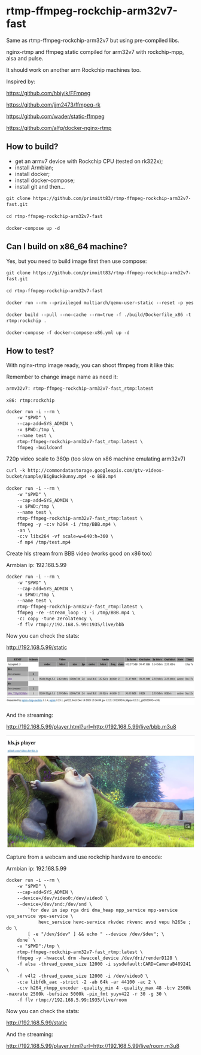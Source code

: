 # rtmp-ffmpeg-rockchip-arm32v7-fast

Same as rtmp-ffmpeg-rockchip-arm32v7 but using pre-compiled libs.

nginx-rtmp and ffmpeg static compiled for arm32v7 with rockchip-mpp, alsa and pulse.

It should work on another arm Rockchip machines too.

Inspired by:

https://github.com/hbiyik/FFmpeg

https://github.com/jjm2473/ffmpeg-rk

https://github.com/wader/static-ffmpeg

https://github.com/alfg/docker-nginx-rtmp

## How to build?

- get an armv7 device with Rockchip CPU (tested on rk322x);
- install Armbian;
- install docker;
- install docker-compose;
- install git and then...

````
git clone https://github.com/primoitt83/rtmp-ffmpeg-rockchip-arm32v7-fast.git

cd rtmp-ffmpeg-rockchip-arm32v7-fast

docker-compose up -d
````

## Can I build on x86_64 machine?

Yes, but you need to build image first then use compose:

````
git clone https://github.com/primoitt83/rtmp-ffmpeg-rockchip-arm32v7-fast.git

cd rtmp-ffmpeg-rockchip-arm32v7-fast

docker run --rm --privileged multiarch/qemu-user-static --reset -p yes

docker build --pull --no-cache --rm=true -f ./build/Dockerfile_x86 -t rtmp:rockchip .

docker-compose -f docker-compose-x86.yml up -d
````

## How to test?

With nginx-rtmp image ready, you can shoot ffmpeg from it like this:

Remember to change image name as need it:

````
armv32v7: rtmp-ffmpeg-rockchip-arm32v7-fast_rtmp:latest

x86: rtmp:rockchip
````

````
docker run -i --rm \
    -w "$PWD" \
    --cap-add=SYS_ADMIN \
    -v $PWD:/tmp \
    --name test \
    rtmp-ffmpeg-rockchip-arm32v7-fast_rtmp:latest \
    ffmpeg -buildconf
````

720p video scale to 360p (too slow on x86 machine emulating arm32v7)
````
curl -k http://commondatastorage.googleapis.com/gtv-videos-bucket/sample/BigBuckBunny.mp4 -o BBB.mp4

docker run -i --rm \
    -w "$PWD" \
    --cap-add=SYS_ADMIN \
    -v $PWD:/tmp \
    --name test \
    rtmp-ffmpeg-rockchip-arm32v7-fast_rtmp:latest \
    ffmpeg -y -c:v h264 -i /tmp/BBB.mp4 \
    -an \
    -c:v libx264 -vf scale=w=640:h=360 \
    -f mp4 /tmp/test.mp4
````    

Create hls stream from BBB video (works good on x86 too)

Armbian ip: 192.168.5.99
````
docker run -i --rm \
    -w "$PWD" \
    --cap-add=SYS_ADMIN \
    -v $PWD:/tmp \
    --name test \
    rtmp-ffmpeg-rockchip-arm32v7-fast_rtmp:latest \
    ffmpeg -re -stream_loop -1 -i /tmp/BBB.mp4 \
    -c: copy -tune zerolatency \
    -f flv rtmp://192.168.5.99:1935/live/bbb
````  

Now you can check the stats:

http://192.168.5.99/static

![alt text](bbb1.jpg "Title")

And the streaming:

http://192.168.5.99/player.html?url=http://192.168.5.99/live/bbb.m3u8

![alt text](bbb2.jpg "Title")

Capture from a webcam and use rockchip hardware to encode:

Armbian ip: 192.168.5.99

````
docker run -i --rm \
    -w "$PWD" \
    --cap-add=SYS_ADMIN \
    --device=/dev/video0:/dev/video0 \
    --device=/dev/snd:/dev/snd \
        `for dev in iep rga dri dma_heap mpp_service mpp-service vpu_service vpu-service \
            hevc_service hevc-service rkvdec rkvenc avsd vepu h265e ; do \
        [ -e "/dev/$dev" ] && echo " --device /dev/$dev"; \
    done` \
    -v "$PWD":/tmp \
    rtmp-ffmpeg-rockchip-arm32v7-fast_rtmp:latest \
    ffmpeg -y -hwaccel drm -hwaccel_device /dev/dri/renderD128 \
    -f alsa -thread_queue_size 12000 -i sysdefault:CARD=CameraB409241 \
    -f v4l2 -thread_queue_size 12000 -i /dev/video0 \
    -c:a libfdk_aac -strict -2 -ab 64k -ar 44100 -ac 2 \
    -c:v h264_rkmpp_encoder -quality_min 4 -quality_max 48 -b:v 2500k -maxrate 2500k -bufsize 5000k -pix_fmt yuyv422 -r 30 -g 30 \
    -f flv rtmp://192.168.5.99:1935/live/room
````

Now you can check the stats:

http://192.168.5.99/static

And the streaming:

http://192.168.5.99/player.html?url=http://192.168.5.99/live/room.m3u8